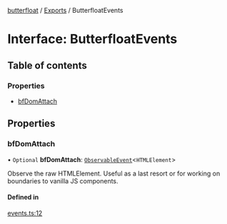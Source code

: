 [butterfloat](../README.md) / [Exports](../modules.md) / ButterfloatEvents

# Interface: ButterfloatEvents

## Table of contents

### Properties

- [bfDomAttach](ButterfloatEvents.md#bfdomattach)

## Properties

### bfDomAttach

• `Optional` **bfDomAttach**: [`ObservableEvent`](../modules.md#observableevent)\<`HTMLElement`\>

Observe the raw HTMLElement. Useful as a last resort or for working on
boundaries to vanilla JS components.

#### Defined in

[events.ts:12](https://github.com/WorldMaker/butterfloat/blob/d39706f/events.ts#L12)
